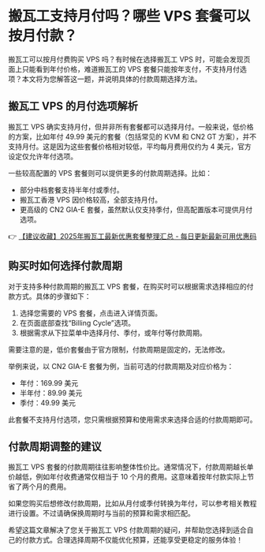 # 搬瓦工支持月付吗？哪些 VPS 套餐可以按月付款？

搬瓦工可以按月付费购买 VPS 吗？有时候在选择搬瓦工 VPS 时，可能会发现页面上只能看到年付价格，难道搬瓦工的 VPS 套餐只能按年支付，不支持月付选项？本文将为您解答这一题，并说明具体的付款周期选择方法。

## 搬瓦工 VPS 的月付选项解析

搬瓦工 VPS 确实支持月付，但并非所有套餐都可以选择月付。一般来说，低价格的方案，比如年付 49.99 美元的套餐（包括常见的 KVM 和 CN2 GT 方案），并不支持月付。这是因为这些套餐价格相对较低，平均每月费用仅约为 4 美元，官方设定仅允许年付选项。

一些较高配置的 VPS 套餐则可以提供更多的付款周期选择。比如：

- 部分中档套餐支持半年付或季付。
- 搬瓦工香港 VPS 因价格较高，全部支持月付。
- 更高级的 CN2 GIA-E 套餐，虽然默认仅支持季付，但高配置版本可提供月付选项。

👉 [【建议收藏】2025年搬瓦工最新优惠套餐整理汇总 - 每日更新最新可用优惠码](https://bit.ly/banwagon)

## 购买时如何选择付款周期

对于支持多种付款周期的搬瓦工 VPS 套餐，在购买时可以根据需求选择相应的付款方式。具体的步骤如下：

1. 选择您需要的 VPS 套餐，点击进入详情页面。
2. 在页面底部查找“Billing Cycle”选项。
3. 根据需求从下拉菜单中选择月付、季付，或年付等付款周期。

需要注意的是，低价套餐由于官方限制，付款周期是固定的，无法修改。

举例来说，以 CN2 GIA-E 套餐为例，当前可选的付款周期及对应价格为：
- 年付：169.99 美元
- 半年付：89.99 美元
- 季付：49.99 美元

此套餐不支持月付选项，您只需根据预算和使用需求来选择合适的付款周期即可。

## 付款周期调整的建议

搬瓦工 VPS 套餐的付款周期往往影响整体性价比。通常情况下，付款周期越长单价越低，例如年付收费通常仅相当于 10 个月的费用。这意味着按年付款实际上节省了两个月的费用。

如果您购买后想修改付款周期，比如从月付或季付转换为年付，可以参考相关教程进行设置。不过请确保换周期时与当前的预算和需求相匹配。

希望这篇文章解决了您关于搬瓦工 VPS 付款周期的疑问，并帮助您选择到适合自己的付款方式。合理选择周期不仅能优化预算，还能享受更稳定的服务体验！